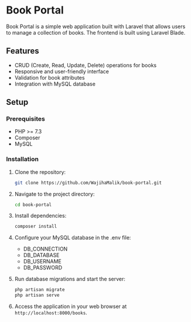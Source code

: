 # Book Portal

Book Portal is a simple web application built with Laravel that allows users to manage a collection of books. The frontend is built using Laravel Blade.

## Features

- CRUD (Create, Read, Update, Delete) operations for books
- Responsive and user-friendly interface
- Validation for book attributes
- Integration with MySQL database

## Setup

### Prerequisites

- PHP >= 7.3
- Composer
- MySQL

### Installation

1. Clone the repository:

    ```bash
    git clone https://github.com/WajihaMalik/book-portal.git
    ```
2. Navigate to the project directory:
    ```bash
    cd book-portal
    ```
3. Install dependencies:
    ```bash
    composer install
    ```
4. Configure your MySQL database in the .env file:
    - DB_CONNECTION
    - DB_DATABASE
    - DB_USERNAME
    - DB_PASSWORD
5. Run database migrations and start the server:
    ```bash
    php artisan migrate
    php artisan serve
    ```
6. Access the application in your web browser at `http://localhost:8000/books`.
